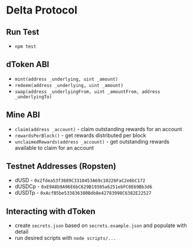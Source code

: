 # Delta Protocol

## Run Test
- `npm test`

## dToken ABI
- `mint(address _underlying, uint _amount)`
- `redeem(address _underlying, uint _amount)`
- `swap(address _underlyingFrom, uint _amountFrom, address _underlyingTo)`

## Mine ABI
- `claim(address _account)` - claim outstanding rewards for an account
- `rewardsPerBlock()` - get rewards distributed per block
- `unclaimedRewards(address _account)` - get outstanding rewards available to claim for an account

## Testnet Addresses (Ropsten)
- dUSD - `0x2fdea53f3689C3310453A69c10226FaC2e6bC172`
- dUSDCp - `0xE9A8b9A96E6bC629B19305a6251ebFC0E69Bb3d6`
- dUSDTp - `0xAcfB5be533836380Bdb8e42783998C6382E22527`

## Interacting with dToken
- create `secrets.json` based on `secrets.example.json` and populate with detail
- run desired scripts with `node scripts/...`
